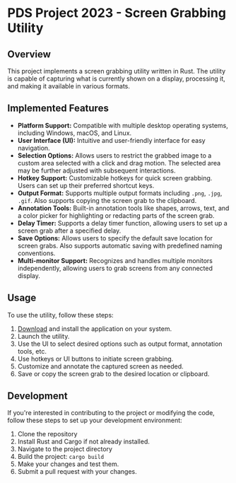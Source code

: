 # PDS Project 2023 - Screen Grabbing Utility

## Overview

This project implements a screen grabbing utility written in Rust. The utility is capable of capturing what is currently shown on a display, processing it, and making it available in various formats.

## Implemented Features

- **Platform Support:** Compatible with multiple desktop operating systems, including Windows, macOS, and Linux.
- **User Interface (UI):** Intuitive and user-friendly interface for easy navigation.
- **Selection Options:** Allows users to restrict the grabbed image to a custom area selected with a click and drag motion. The selected area may be further adjusted with subsequent interactions.
- **Hotkey Support:** Customizable hotkeys for quick screen grabbing. Users can set up their preferred shortcut keys.
- **Output Format:** Supports multiple output formats including `.png`, `.jpg`, `.gif`. Also supports copying the screen grab to the clipboard.
- **Annotation Tools:** Built-in annotation tools like shapes, arrows, text, and a color picker for highlighting or redacting parts of the screen grab.
- **Delay Timer:** Supports a delay timer function, allowing users to set up a screen grab after a specified delay.
- **Save Options:** Allows users to specify the default save location for screen grabs. Also supports automatic saving with predefined naming conventions.
- **Multi-monitor Support:** Recognizes and handles multiple monitors independently, allowing users to grab screens from any connected display.

## Usage

To use the utility, follow these steps:

1. [Download](#) and install the application on your system.
2. Launch the utility.
3. Use the UI to select desired options such as output format, annotation tools, etc.
4. Use hotkeys or UI buttons to initiate screen grabbing.
5. Customize and annotate the captured screen as needed.
6. Save or copy the screen grab to the desired location or clipboard.

## Development

If you're interested in contributing to the project or modifying the code, follow these steps to set up your development environment:

1. Clone the repository
2. Install Rust and Cargo if not already installed.
3. Navigate to the project directory
4. Build the project: `cargo build`
5. Make your changes and test them.
6. Submit a pull request with your changes.
